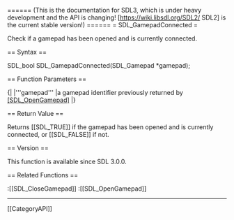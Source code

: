 ====== (This is the documentation for SDL3, which is under heavy development and the API is changing! [https://wiki.libsdl.org/SDL2/ SDL2] is the current stable version!) ======
= SDL_GamepadConnected =

Check if a gamepad has been opened and is currently connected.

== Syntax ==

<syntaxhighlight lang='c'>
SDL_bool SDL_GamepadConnected(SDL_Gamepad *gamepad);
</syntaxhighlight>

== Function Parameters ==

{|
|'''gamepad'''
|a gamepad identifier previously returned by [[SDL_OpenGamepad]]()
|}

== Return Value ==

Returns [[SDL_TRUE]] if the gamepad has been opened and is currently
connected, or [[SDL_FALSE]] if not.

== Version ==

This function is available since SDL 3.0.0.

== Related Functions ==

:[[SDL_CloseGamepad]]
:[[SDL_OpenGamepad]]

----
[[CategoryAPI]]


